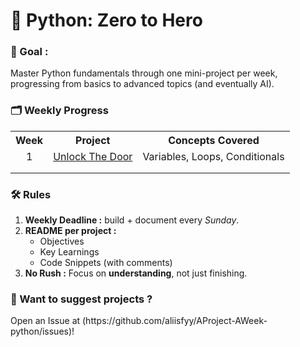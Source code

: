 # 🐍 Python: Zero to Hero
<h3>🎯 Goal :</h3> 
  <p>Master Python fundamentals through one mini-project per week, progressing from basics to advanced topics (and eventually AI).</p>

<h3>🗂️ Weekly Progress  </h3>
  <table>
    <tr align="center">
      <th> Week </th>
      <th> Project </th>
      <th> Concepts Covered </th>
    </tr>
    <tr align="center">
      <td> 1 </td>
      <td> <a href="https://github.com/aliisfyy/AProject-AWeek-Python/tree/main/week1-unlock-the-door%20">Unlock The Door</a> </td>
      <td> Variables, Loops, Conditionals </td>
    </tr>
    <tr align="center">
      <td></td>
      <td></td>
      <td></td>
    </tr>
    <tr align="center">
      <td></td>
      <td></td>
      <td></td>
    </tr>
  </table>

<h3> 🛠️ Rules </h3>
  <ol>
    <li><b>Weekly Deadline :</b> build + document every <i>Sunday</i>.</li>
    <li>
      <b>README per project :</b>
        <ul>
          <li>Objectives</li>
          <li>Key Learnings</li>
          <li>Code Snippets (with comments)</li>
        </ul>
    </li>
    <li><b>No Rush :</b> Focus on <b>understanding</b>, not just finishing.</li>
  </ol>

<h3>🌟 Want to suggest projects ?</h3>
  <p>Open an Issue at (https://github.com/aliisfyy/AProject-AWeek-python/issues)! </p>
